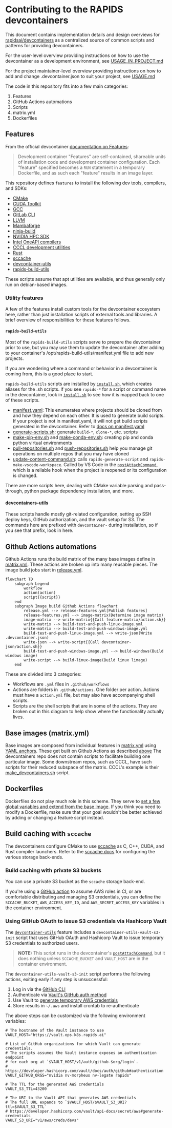 # Contributing to the RAPIDS devcontainers

This document contains implementation details and design overviews for
[rapidsai/devcontainers](https://github.com/rapidsai/devcontainers) as a
centralized source of common scripts and patterns for providing devcontainers.

For the user-level overview providing instructions on how to use the
devcontainer as a development environment, see
[USAGE_IN_PROJECT.md](USAGE_IN_PROJECT.md)

For the project maintainer-level overview providing instructions on how to add
and change .devcontainer.json to suit your project, see [USAGE.md](USAGE.md)

The code in this repository fits into a few main categories:
1. Features
1. GitHub Actions automations
1. Scripts
1. matrix.yml
1. Dockerfiles

## Features

From the official devcontainer [documentation on Features](https://containers.dev/implementors/features/):
> Development container "Features" are self-contained, shareable units of installation code and development container configuration. Each "feature" specified becomes a `RUN` statement in a temporary Dockerfile,
and as such each "feature" results in an image layer.

This repository defines `features` to install the following dev tools, compilers, and SDKs:

* [CMake](features/src/cmake/)
* [CUDA Toolkit](features/src/cuda/)
* [GCC](features/src/gcc/)
* [GitLab CLI](features/src/gitlab-cli/)
* [LLVM](features/src/llvm/)
* [Mambaforge](features/src/mambaforge/)
* [ninja-build](features/src/ninja/)
* [NVIDIA HPC SDK](features/src/nvhpc/)
* [Intel OneAPI compilers](features/src/oneapi/)
* [CCCL development utilities](features/src/cccl-dev/)
* [Rust](features/src/rust/)
* [sccache](features/src/sccache/)
* [devcontainer-utils](features/src/utils/)
* [rapids-build-utils](features/src/rapids-build-utils/)

These scripts assume that apt utilities are available, and thus generally only
run on debian-based images.

### Utility features

A few of the features install custom tools for the devcontainer ecosystem here,
rather than just installation scripts of external tools and libraries. A brief
overview of responsibilities for these features follows.

#### `rapids-build-utils`

Most of the `rapids-build-utils` scripts serve to prepare the devcontainer prior to use, but you may use them to update
the devcontainer after adding to your container's /opt/rapids-build-utils/manifest.yml file to add new projects.

If you are wondering where a command or behavior in a devcontainer is coming
from, this is a good place to start.

`rapids-build-utils` scripts are installed by
[`install.sh`](./features/src/rapids-build-utils/install.sh), which creates
aliases for the .sh scripts. if you see `rapids-*` for a script or command name
in the devcontainer, look in
[`install.sh`](./features/src/rapids-build-utils/install.sh) to see how it is
mapped back to one of these scripts.

* [manifest.yaml](./features/src/rapids-build-utils/opt/rapids-build-utils/manifest.yaml): This enumerates where projects should be cloned from and how they depend on each other. It is used to generate build scripts. If your project is not in manifest.yaml, it will not get build scripts generated in the devcontainer. Refer to [docs on manifest.yaml](./USAGE.md#generated-build-scripts)
* [generate-scripts.sh](./features/src/rapids-build-utils/opt/rapids-build-utils/bin/generate-scripts.sh): generate `build-*`, `clone-*`, etc. scripts
* [make-pip-env.sh](./features/src/rapids-build-utils/opt/rapids-build-utils/bin/make-pip-env.sh) and [make-conda-env.sh](./features/src/rapids-build-utils/opt/rapids-build-utils/bin/make-conda-env.sh):
creating pip and conda python virtual environments
* [pull-repositories.sh](./features/src/rapids-build-utils/opt/rapids-build-utils/bin/pull-repositories.sh) and [push-repositories.sh](./features/src/rapids-build-utils/opt/rapids-build-utils/bin/push-repositories.sh) help you manage git operations on multiple repos that you may have cloned
* [update-content-command.sh](./features/src/rapids-build-utils/opt/rapids-build-utils/bin/update-content-command.sh): calls `rapids-generate-script` and `rapids-make-vscode-workspace`. Called by VS Code in the [`postAttachCommand`](https://containers.dev/implementors/json_reference/#lifecycle-scripts), which is a reliable hook when the project is reopened or its configuration is changed.

There are more scripts here, dealing with CMake variable parsing and
pass-through, python package dependency installation, and more.

#### devcontainers-utils

These scripts handle mostly git-related configuration, setting up SSH deploy
keys, GitHub authorization, and the vault setup for S3. The commands here are
prefixed with `devcontainer-` during installation, so if you see that prefix,
look in here.

## Github Actions automations

Github Actions runs the build matrix of the many base images define in [matrix.yml](./matrix.yml).
These actions are broken up into many reusable pieces. The image build jobs start in
[release.yml](./.github/workflows/release.yml).

```mermaid
flowchart TD
    subgraph Legend
        workflow
        action(action)
        script{{script}}
    end
    subgraph Image build Github Actions flowchart
        release.yml --> release-features.yml[Publish features]
        release-features.yml --> image-matrix(Determine image matrix)
        image-matrix --> write-matrix{{Call feature-matrix/action.sh}}
        write-matrix --> build-test-and-push-linux-image.yml
        write-matrix --> build-test-and-push-windows-image.yml
        build-test-and-push-linux-image.yml --> write-json(Write .devcontainer.json)
        write-json --> write-script{{Call devcontainer-json/action.sh}}
        build-test-and-push-windows-image.yml --> build-windows(Build windows image)
        write-script --> build-linux-image(Build linux limage)
    end
```

These are divided into 3 categories:
* Workflows are `.yml` files in `.github/workflows`
* Actions are folders in `.github/actions`. One folder per action. Actions must have a `action.yml` file, but may also have accompanying shell scripts.
* Scripts are the shell scripts that are in some of the actions. They are broken out in this diagram to help show where the functionality actually lives.

## Base images (matrix.yml)

Base images are composed from individual features in [matrix.yml](./matrix.yml)
using [YAML
anchors](https://support.atlassian.com/bitbucket-cloud/docs/yaml-anchors/).
These get built on Github Actions as described
[above](#github-actions-automations) The devcontainers repo does not contain
scripts to facilitate building one particular image. Some downstream repos, such
as CCCL, have such scripts for their reduced subspace of the matrix. CCCL's
example is their
[make_devcontainers.sh](https://github.com/NVIDIA/cccl/blob/main/.devcontainer/make_devcontainers.sh)
script.

## Dockerfiles

Dockerfiles do not play much role in this scheme. They serve to [set a few global
variables and extend from the base image](./.devcontainer/rapids.Dockerfile). If you think you need to modify a
Dockerfile, make sure that your goal wouldn't be better achieved by adding or
changing a feature script instead.

## Build caching with `sccache`

The devcontainers configure CMake to use
[sccache](https://github.com/mozilla/sccache) as C, C++, CUDA, and Rust compiler
launchers. Refer to the [sccache
docs](https://github.com/mozilla/sccache/tree/main/docs) for configuring the
various storage back-ends.

### Build caching with private S3 buckets

You can use a private S3 bucket as the `sccache` storage back-end.

If you're using a [GitHub action](https://github.com/aws-actions/configure-aws-credentials) to assume AWS roles in CI, or are comfortable distributing and managing S3 credentials, you can define the `SCCACHE_BUCKET`, `AWS_ACCESS_KEY_ID`, and `AWS_SECRET_ACCESS_KEY` variables in the container environment.

### Using GitHub OAuth to issue S3 credentials via Hashicorp Vault

The [`devcontainer-utils`](features/src/utils/) feature includes a `devcontainer-utils-vault-s3-init` script that uses GitHub OAuth and Hashicorp Vault to issue temporary S3 credentials to authorized users.

> **NOTE:** This script runs in the devcontainer's [`postAttachCommand`](https://containers.dev/implementors/json_reference/#lifecycle-scripts), but it does nothing unless `SCCACHE_BUCKET` and `VAULT_HOST` are in the container environment.

The `devcontainer-utils-vault-s3-init` script performs the following actions, exiting early if any step is unsuccessful:

1. Log in via the [GitHub CLI](https://cli.github.com/)
2. Authenticate via [Vault's GitHub auth method](https://developer.hashicorp.com/vault/docs/auth/github#authentication)
3. Use Vault to [generate temporary AWS credentials](https://developer.hashicorp.com/vault/api-docs/secret/aws#generate-credentials)
4. Store results in `~/.aws` and install crontab to re-authenticate

The above steps can be customized via the following environment variables:
```
# The hostname of the Vault instance to use
VAULT_HOST="https://vault.ops.k8s.rapids.ai"

# List of GitHub organizations for which Vault can generate credentials.
# The scripts assumes the Vault instance exposes an authentication endpoint
# for each org at `$VAULT_HOST/v1/auth/github-$org/login`.
# https://developer.hashicorp.com/vault/docs/auth/github#authentication
VAULT_GITHUB_ORGS="nvidia nv-morpheus nv-legate rapids"

# The TTL for the generated AWS credentials
VAULT_S3_TTL=43200

# The URI to the Vault API that generates AWS credentials
# The full URL expands to `$VAULT_HOST/$VAULT_S3_URI?ttl=$VAULT_S3_TTL`
# https://developer.hashicorp.com/vault/api-docs/secret/aws#generate-credentials
VAULT_S3_URI="v1/aws/creds/devs"
```